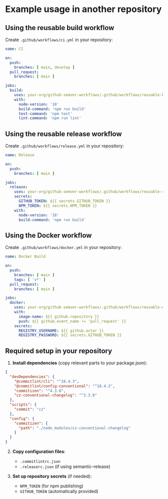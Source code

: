 # Example usage in another repository

## Using the reusable build workflow

Create `.github/workflows/ci.yml` in your repository:

```yaml
name: CI

on:
  push:
    branches: [ main, develop ]
  pull_request:
    branches: [ main ]

jobs:
  build:
    uses: your-org/github-semver-workflows/.github/workflows/reusable-build.yml@main
    with:
      node-version: '18'
      build-command: 'npm run build'
      test-command: 'npm test'
      lint-command: 'npm run lint'
```

## Using the reusable release workflow

Create `.github/workflows/release.yml` in your repository:

```yaml
name: Release

on:
  push:
    branches: [ main ]

jobs:
  release:
    uses: your-org/github-semver-workflows/.github/workflows/reusable-release.yml@main
    secrets:
      GITHUB_TOKEN: ${{ secrets.GITHUB_TOKEN }}
      NPM_TOKEN: ${{ secrets.NPM_TOKEN }}
    with:
      node-version: '18'
      build-command: 'npm run build'
```

## Using the Docker workflow

Create `.github/workflows/docker.yml` in your repository:

```yaml
name: Docker Build

on:
  push:
    branches: [ main ]
    tags: [ 'v*' ]
  pull_request:
    branches: [ main ]

jobs:
  docker:
    uses: your-org/github-semver-workflows/.github/workflows/reusable-docker.yml@main
    with:
      image-name: ${{ github.repository }}
      push: ${{ github.event_name != 'pull_request' }}
    secrets:
      REGISTRY_USERNAME: ${{ github.actor }}
      REGISTRY_PASSWORD: ${{ secrets.GITHUB_TOKEN }}
```

## Required setup in your repository

1. **Install dependencies** (copy relevant parts to your package.json):
```json
{
  "devDependencies": {
    "@commitlint/cli": "^18.4.3",
    "@commitlint/config-conventional": "^18.4.3",
    "commitizen": "^4.3.0",
    "cz-conventional-changelog": "^3.3.0"
  },
  "scripts": {
    "commit": "cz"
  },
  "config": {
    "commitizen": {
      "path": "./node_modules/cz-conventional-changelog"
    }
  }
}
```

2. **Copy configuration files**:
   - `.commitlintrc.json`
   - `.releaserc.json` (if using semantic-release)

3. **Set up repository secrets** (if needed):
   - `NPM_TOKEN` (for npm publishing)
   - `GITHUB_TOKEN` (automatically provided)
